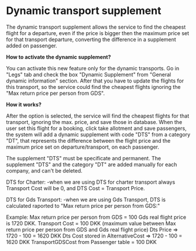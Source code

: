 # Dynamic transport supplement

The dynamic transport supplement allows the service to find the cheapest flight for a departure, even if the price is bigger then the maximum price set for that transport departure, converting the difference in a supplement added on passenger.

**How to activate the dynamic supplement?​**

You can activate this new feature only for the dynamic transports. Go in "Legs" tab and check the box "Dynamic Supplement" from "General dynamic information" section. After that you have to update the flights for this transport, so the service could find the cheapest flights ignoring the "Max return price per person from GDS".

**How it works?​**

After the option is selected, the service will find the cheapest flights for that transport, ignoring the max. price, and save those in database. When the user set this flight for a booking, click take allotment and save passengers, the system will add a dynamic supplement with code "DTS" from a category "DT", that represents the difference between the flight price and the maximum price set on departure/transport, on each passenger.

The supplement "DTS" must be specificate and permanent. The supplement "DTS" and the category "DT" are added manually for each company, and can't be deleted.

DTS for Charter: -when we are using DTS for charter transport always Transport Cost will be 0, and DTS Cost = Transport Price.

DTS for Gds Transport: -when we are using Gds Transport, DTS is calculated raported to "Max return price per person from GDS:"

Example: Max return price per person from GDS = 100 Gds real flight price is 1720 DKK. Transport Cost = 100 DKK (maximum value between Max return price per person from GDS and Gds real flight price) Dts Price => 1720 - 100 = 1620 DKK Dts Cost stored in AlternativeCost => 1720 - 100 = 1620 DKK TransportGDSCost from Passenger table = 100 DKK
